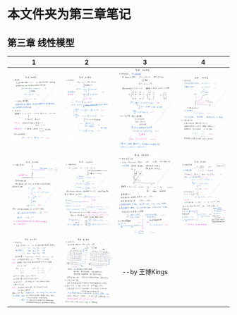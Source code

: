 # 本文件夹为第三章笔记

## 第三章  线性模型
| 1 | 2 | 3 |4 |
|:-----------:|:--------:|:---------:|:---------:|
|![](./%E6%89%AB%E6%8F%8F0014_%E5%89%AF%E6%9C%AC.jpg)| ![](./%E6%89%AB%E6%8F%8F0015_%E5%89%AF%E6%9C%AC.jpg)| ![](./%E6%89%AB%E6%8F%8F0016_%E5%89%AF%E6%9C%AC.jpg)|  ![](./%E6%89%AB%E6%8F%8F0017_%E5%89%AF%E6%9C%AC.jpg)| 
|![](./%E6%89%AB%E6%8F%8F0018_%E5%89%AF%E6%9C%AC.jpg)| ![](./%E6%89%AB%E6%8F%8F0019_%E5%89%AF%E6%9C%AC.jpg)| ![](./%E6%89%AB%E6%8F%8F0020_%E5%89%AF%E6%9C%AC.jpg)|  ![](./%E6%89%AB%E6%8F%8F0021_%E5%89%AF%E6%9C%AC.jpg)| 
|![](./%E6%89%AB%E6%8F%8F0022_%E5%89%AF%E6%9C%AC.jpg)| ![](./%E6%89%AB%E6%8F%8F0023_%E5%89%AF%E6%9C%AC.jpg)|--by 王博Kings| | 
